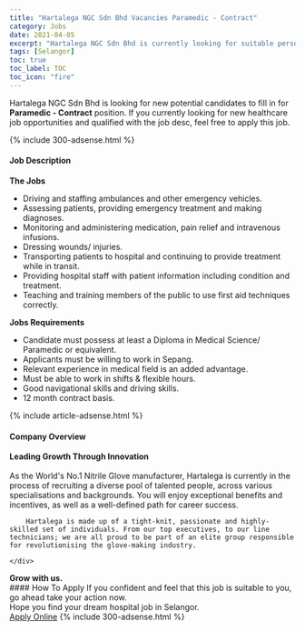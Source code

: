 ```yaml
---
title: "Hartalega NGC Sdn Bhd Vacancies Paramedic - Contract" 
category: Jobs 
date: 2021-04-05 
excerpt: "Hartalega NGC Sdn Bhd is currently looking for suitable person to fill in the Paramedic - Contract which positioned at Selangor" 
tags: [Selangor] 
toc: true 
toc_label: TOC 
toc_icon: "fire" 
--- 
```


<p>Hartalega NGC Sdn Bhd is looking for new potential candidates to fill in for <b>Paramedic - Contract</b> position. If you currently looking for new healthcare job opportunities and qualified with the job desc, feel free to apply this job.
</p>{% include 300-adsense.html %} 
<div><div><h4>Job Description</h4></div><div><div><span><div><div><strong>The Jobs</strong></div><ul><li>Driving and staffing ambulances and other emergency vehicles.</li><li>Assessing patients, providing emergency treatment and making diagnoses.</li><li>Monitoring and administering medication, pain relief and intravenous infusions.</li><li>Dressing wounds/ injuries.</li><li>Transporting patients to hospital and continuing to provide treatment while in transit.</li><li>Providing hospital staff with patient information including condition and treatment.</li><li>Teaching and training members of the public to use first aid techniques correctly.</li></ul><div><strong>Jobs Requirements</strong></div><ul><li>Candidate must possess at least a Diploma in Medical Science/ Paramedic&#160;or equivalent.</li><li>Applicants must be willing to work in Sepang.</li><li>Relevant experience in medical field is an added advantage.</li><li>Must be able to work in shifts &amp; flexible hours.</li><li>Good navigational skills and driving skills.</li><li>12 month contract basis.</li></ul></div></span></div></div></div> 
{% include article-adsense.html %} 
<div><div><h4>Company Overview</h4></div><div><div><span><div><div>
<div>
<strong>Leading Growth Through Innovation</strong></div>
<div>
<br>
		As the World's No.1 Nitrile Glove manufacturer, Hartalega is currently in the process of recruiting a diverse pool of talented people, across various specialisations and backgrounds. You will enjoy exceptional benefits and incentives, as well as a well-defined path for career success.
		
		Hartalega is made up of a tight-knit, passionate and highly-skilled set of individuals. From our top executives, to our line technicians; we are all proud to be part of an elite group responsible for revolutionising the glove-making industry.
		
	</div>
<div>
<strong>Grow with us.</strong></div>
</div></div></span></div></div></div> 
#### How To Apply 
If you confident and feel that this job is suitable to you, go ahead take your action now. <br/> 
Hope you find your dream hospital job in Selangor. <br/> 
<a href="https://www.jobstreet.com.my/en/job/paramedic-contract-4521267?jobId=jobstreet-my-job-4521267" class="btn btn--warning" target="_blank" rel="nofollow noopenner">Apply Online</a> 
{% include 300-adsense.html %} 
